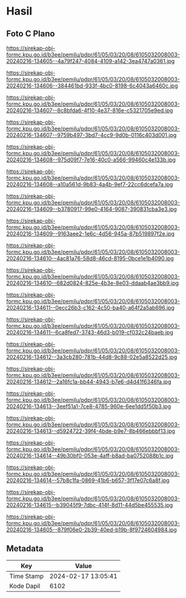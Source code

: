 # Hasil

## Foto C Plano

https://sirekap-obj-formc.kpu.go.id/b3ee/pemilu/pdpr/61/05/03/20/08/6105032008003-20240216-134605--4a79f247-4084-4109-a142-3ea4747a0361.jpg

https://sirekap-obj-formc.kpu.go.id/b3ee/pemilu/pdpr/61/05/03/20/08/6105032008003-20240216-134606--384461bd-933f-4bc0-8198-6c4043a6460c.jpg

https://sirekap-obj-formc.kpu.go.id/b3ee/pemilu/pdpr/61/05/03/20/08/6105032008003-20240216-134607--8c8bfda6-4f10-4e37-816e-c5321705e9ed.jpg

https://sirekap-obj-formc.kpu.go.id/b3ee/pemilu/pdpr/61/05/03/20/08/6105032008003-20240216-134607--9759b497-3bd7-4cc9-9d0b-0116c403d001.jpg

https://sirekap-obj-formc.kpu.go.id/b3ee/pemilu/pdpr/61/05/03/20/08/6105032008003-20240216-134608--975d09f7-7e16-40c0-a566-99460c4e133b.jpg

https://sirekap-obj-formc.kpu.go.id/b3ee/pemilu/pdpr/61/05/03/20/08/6105032008003-20240216-134608--a10a561d-9b83-4a4b-9ef7-22cc6dcefa7a.jpg

https://sirekap-obj-formc.kpu.go.id/b3ee/pemilu/pdpr/61/05/03/20/08/6105032008003-20240216-134609--b3780917-99e0-4164-9087-390831cba3e3.jpg

https://sirekap-obj-formc.kpu.go.id/b3ee/pemilu/pdpr/61/05/03/20/08/6105032008003-20240216-134609--9163aee2-1e6c-4d56-945a-87b519897f2e.jpg

https://sirekap-obj-formc.kpu.go.id/b3ee/pemilu/pdpr/61/05/03/20/08/6105032008003-20240216-134610--4ac81a76-58d8-46cd-8195-0bce1e1b4090.jpg

https://sirekap-obj-formc.kpu.go.id/b3ee/pemilu/pdpr/61/05/03/20/08/6105032008003-20240216-134610--682d0824-825e-4b3e-8e03-ddaab4ae3bb9.jpg

https://sirekap-obj-formc.kpu.go.id/b3ee/pemilu/pdpr/61/05/03/20/08/6105032008003-20240216-134611--0ecc26b3-c162-4c50-ba40-a64f2a5ab696.jpg

https://sirekap-obj-formc.kpu.go.id/b3ee/pemilu/pdpr/61/05/03/20/08/6105032008003-20240216-134611--6ca8fed7-3743-46d3-b019-cf032c24baeb.jpg

https://sirekap-obj-formc.kpu.go.id/b3ee/pemilu/pdpr/61/05/03/20/08/6105032008003-20240216-134612--3a3cb280-781b-44d8-9c88-02e5a8522d25.jpg

https://sirekap-obj-formc.kpu.go.id/b3ee/pemilu/pdpr/61/05/03/20/08/6105032008003-20240216-134612--2a16fc1a-bb44-4943-b7e6-d4d41f6346fa.jpg

https://sirekap-obj-formc.kpu.go.id/b3ee/pemilu/pdpr/61/05/03/20/08/6105032008003-20240216-134613--3eef51a1-7ce8-4785-960e-6ee1dd5f50b3.jpg

https://sirekap-obj-formc.kpu.go.id/b3ee/pemilu/pdpr/61/05/03/20/08/6105032008003-20240216-134613--d5924722-39f4-4bde-b9e7-8b466ebbbf13.jpg

https://sirekap-obj-formc.kpu.go.id/b3ee/pemilu/pdpr/61/05/03/20/08/6105032008003-20240216-134614--49b30bf0-053e-4aff-b8ad-ba0752088b1c.jpg

https://sirekap-obj-formc.kpu.go.id/b3ee/pemilu/pdpr/61/05/03/20/08/6105032008003-20240216-134614--57b8c1fa-0869-41b6-b657-3f17e07c6a8f.jpg

https://sirekap-obj-formc.kpu.go.id/b3ee/pemilu/pdpr/61/05/03/20/08/6105032008003-20240216-134615--b39045f9-7dbc-414f-8d11-44d5be455535.jpg

https://sirekap-obj-formc.kpu.go.id/b3ee/pemilu/pdpr/61/05/03/20/08/6105032008003-20240216-134605--879f06e0-2b39-40ed-b19b-8f9724604984.jpg


## Metadata

| Key        | Value               |
| ---------- | ------------------- |
| Time Stamp | 2024-02-17 13:05:41 |
| Kode Dapil | 6102                |




